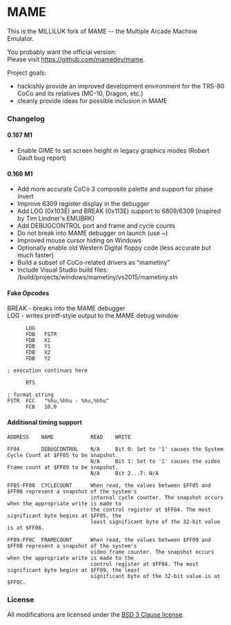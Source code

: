 # MAME

This is the MILLILUK fork of MAME -- the Multiple Arcade Machine Emulator.

You probably want the official version:  
Please visit <https://github.com/mamedev/mame>.

Project goals:

* hackishly provide an improved development environment for the TRS-80 CoCo and its relatives (MC-10, Dragon, etc.)
* cleanly provide ideas for possible inclusion in MAME

### Changelog

#### 0.167 M1 
* Enable GIME to set screen height in legacy graphics modes (Robert Gault bug report)

#### 0.166 M1 
* Add more accurate CoCo 3 composite palette and support for phase invert
* Improve 6309 register display in the debugger
* Add LOG (0x103E) and BREAK (0x113E) support to 6809/6309
[inspired by Tim Lindner's EMUBRK]
* Add DEBUGCONTROL port and frame and cycle counts
* Do not break into MAME debugger on launch (use ~)
* Improved mouse cursor hiding on Windows
* Optionally enable old Western Digital floppy code (less accurate but much faster)
* Build a subset of CoCo-related drivers as "mametiny"
* Include Visual Studio build files: /build/projects/windows/mametiny/vs2015/mametiny.sln

#### Fake Opcodes

BREAK - breaks into the MAME debugger  
LOG - writes printf-style output to the MAME debug window

          LOG
          FDB   FSTR
          FDB   X1
          FDB   Y1
          FDB   X2
          FDB   Y2

    ; execution continues here

          RTS

    ; format string
    FSTR  FCC   "%hu,%hhu - %hu,%hhu"
          FCB   10,0

#### Additional timing support

    ADDRESS    NAME            READ    WRITE

    FF04       DEBUGCONTROL    N/A     Bit 0: Set to '1' causes the System Cycle Count at $FF05 to be snapshot.
                               N/A     Bit 1: Set to '1' causes the video Frame count at $FF09 to be snapshot.
                               N/A     Bit 2...7: N/A

    FF05-FF08  CYCLECOUNT      When read, the values between $FF05 and $FF08 represent a snapshot of the system's 
                               internal cycle counter. The snapshot occurs when the appropriate write is made to 
                               the control register at $FF04. The most significant byte begins at $FF05, the 
                               least significant byte of the 32-bit value is at $FF08.

    FF09-FF0C  FRAMECOUNT      When read, the values between $FF09 and $FF0B represent a snapshot of the system's
                               video frame counter. The snapshot occurs when the appropriate write is made to the
                               control register at $FF04. The most significant byte begins at $FF09, the least
                               significant byte of the 32-bit value is at $FF0C.

### License

All modifications are licensed under the [BSD 3 Clause license](http://opensource.org/licenses/BSD-3-Clause).

